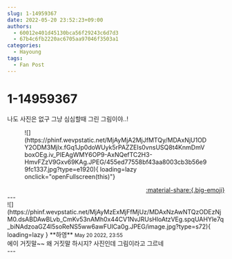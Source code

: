```yaml
---
slug: 1-14959367
date: 2022-05-20 23:52:23+09:00
authors:
  - 60012e401d45130bca56f29243c6d7d3
  - 67b4c6fb2220ac6705aa97046f3503a1
categories:
  - Hayoung
tags:
  - Fan Post
---
```


# 1-14959367

<div class="post-container" markdown="1">
<div class="content-container md-sidebar__scrollwrap" markdown="1">

나도 사진은 없구 그냥 심심할때 그린 그림이야..!
<figure markdown="1">
![](https://phinf.wevpstatic.net/MjAyMjA2MjJfMTQy/MDAxNjU1ODY2ODM3MjIx.fGq1Jp0doWUyk5rPAZZEIs0vnsUSQ8t4KnmDmVboxOEg.iv_PIEAgWMY6OP9-AxNQefTC2H3-HmvFZzV9Gxv69KAg.JPEG/455ed77558bf43aa8003cb3b56e99fc1337.jpg?type=e1920){ loading=lazy onclick="openFullscreen(this)"}
</figure>


</div>
</div>

<div style="text-align: right;" markdown="1">
<a href="https://weverse.io/fromis9/fanpost/1-14959367" style="text-align: right;">:material-share:{.big-emoji}</a>
</div>
---

<div class="comments-container md-sidebar__scrollwrap" markdown="1">
<div class="comment" markdown="1">
<div class='id-container' markdown="1">
![](https://phinf.wevpstatic.net/MjAyMzExMjFfMjUz/MDAxNzAwNTQzODEzNjM0.dsABDAwBLvb_CmKv53nAMh0x44CV1NvJRUsHloAtzVEg.spqUAHYle7q_biNAdzoaGZ4l5soReNS5ww6awFUlCa0g.JPEG/image.jpg?type=s72){ loading=lazy }
**<span class="artist">하영</span>** <small>May 20 2022, 23:55</small><br>
</div>
<div class='comment-body' markdown="1">
에이 거짓말~~ 왜 거짓말 하시지? 사진인데 그림이라고 그르네 
</div>
</div>
</div>
---
